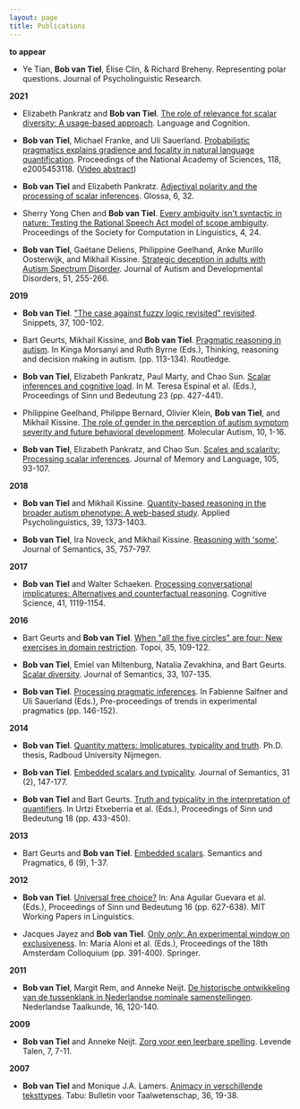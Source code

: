 ```yaml
---
layout: page
title: Publications
---
```


**to appear**

* Ye Tian, **Bob van Tiel**, Élise Clin, & Richard Breheny. Representing polar questions. Journal of Psycholinguistic Research.

**2021**

* Elizabeth Pankratz and **Bob van Tiel**. <a href="https://www.doi.org/10.1017/langcog.2021.13" target="_blank">The role of relevance for scalar diversity: A usage-based approach</a>. Language and Cognition.

* **Bob van Tiel**, Michael Franke, and Uli Sauerland. <a href="https://www.pnas.org/content/118/9/e2005453118" target="_blank">Probabilistic pragmatics explains gradience and focality in natural language quantification</a>. Proceedings of the National Academy of Sciences, 118, e2005453118. (<a href="https://vimeo.com/516752288" target="_blank">Video abstract</a>)

* **Bob van Tiel** and Elizabeth Pankratz. <a href="https://www.glossa-journal.org/articles/10.5334/gjgl.1457/" target="_blank">Adjectival polarity and the processing of scalar inferences</a>. Glossa, 6, 32.

* Sherry Yong Chen and **Bob van Tiel**. <a href="https://scholarworks.umass.edu/scil/vol4/iss1/24/" target="_blank">Every ambiguity isn't syntactic in nature: Testing the Rational Speech Act model of scope ambiguity</a>. Proceedings of the Society for Computation in Linguistics, 4, 24.

* **Bob van Tiel**, Gaétane Deliens, Philippine Geelhand, Anke Murillo Oosterwijk, and Mikhail Kissine. <a href="https://link.springer.com/article/10.1007/s10803-020-04525-0" target="_blank">Strategic deception in adults with Autism Spectrum Disorder</a>. Journal of Autism and Developmental Disorders, 51, 255-266.

**2019**

* **Bob van Tiel**. <a href="https://www.ledonline.it/snippets/allegati/snippets37039.pdf" target="_blank">"The case against fuzzy logic revisited" revisited</a>. Snippets, 37, 100-102.

* Bart Geurts, Mikhail Kissine, and **Bob van Tiel**. <a href="https://bobvantiel.github.io/docs/PragmaticReasoningASD.pdf" target="_blank">Pragmatic reasoning in autism</a>. In Kinga Morsanyi and Ruth Byrne (Eds.), Thinking, reasoning and decision making in autism. (pp. 113-134). Routledge.

* **Bob van Tiel**, Elizabeth Pankratz, Paul Marty, and Chao Sun. <a href="https://semanticsarchive.net/Archive/Tg3ZGI2M/Vantiel.pdf" target="_blank">Scalar inferences and cognitive load</a>. In M. Teresa Espinal et al. (Eds.), Proceedings of Sinn und Bedeutung 23 (pp. 427-441).

* Philippine Geelhand, Philippe Bernard, Olivier Klein, **Bob van Tiel**, and Mikhail Kissine. <a href="https://molecularautism.biomedcentral.com/articles/10.1186/s13229-019-0266-4" target="_blank">The role of gender in the perception of autism symptom severity and future behavioral development</a>. Molecular Autism, 10, 1-16.

* **Bob van Tiel**, Elizabeth Pankratz, and Chao Sun. <a href="https://bobvantiel.github.io/docs/ScalesScalarity.pdf" target="_blank">Scales and scalarity: Processing scalar inferences</a>. Journal of Memory and Language, 105, 93-107.

**2018**

* **Bob van Tiel** and Mikhail Kissine. <a href="https://bobvantiel.github.io/docs/QuantityASD.pdf" target="_blank">Quantity-based reasoning in the broader autism phenotype: A web-based study</a>. Applied Psycholinguistics, 39, 1373-1403.

* **Bob van Tiel**, Ira Noveck, and Mikhail Kissine. <a href="https://bobvantiel.github.io/docs/ReasoningSome.pdf" target="_blank">Reasoning with 'some'</a>. Journal of Semantics, 35, 757-797.

**2017**

* **Bob van Tiel** and Walter Schaeken. <a href="https://bobvantiel.github.io/docs/ProcessingConversational.pdf" target="_blank">Processing conversational implicatures: Alternatives and counterfactual reasoning</a>. Cognitive Science, 41, 1119-1154.

**2016**

* Bart Geurts and **Bob van Tiel**. <a href="https://bobvantiel.github.io/docs/FiveCircles.pdf" target="_blank">When "all the five circles" are four: New exercises in domain restriction</a>. Topoi, 35, 109-122.

* **Bob van Tiel**, Emiel van Miltenburg, Natalia Zevakhina, and Bart Geurts. <a href="https://bobvantiel.github.io/docs/ScalarDiversity.pdf" target="_blank">Scalar diversity</a>. Journal of Semantics, 33, 107-135.

* **Bob van Tiel**. <a href="https://bobvantiel.github.io/docs/ProcessingInferences.pdf" target="_blank">Processing pragmatic inferences</a>. In Fabienne Salfner and Uli Sauerland (Eds.), Pre-proceedings of trends in experimental pragmatics (pp. 146-152).

**2014**

* **Bob van Tiel**. <a href="https://bobvantiel.github.io/docs/QuantityMatters.pdf" target="_blank">Quantity matters: Implicatures, typicality and truth</a>. Ph.D. thesis, Radboud University Nijmegen.

* **Bob van Tiel**. <a href="https://bobvantiel.github.io/docs/ScalarsTypicality.pdf" target="_blank">Embedded scalars and typicality</a>. Journal of Semantics, 31 (2), 147-177.

* **Bob van Tiel** and Bart Geurts. <a href="https://semanticsarchive.net/sub2013/SeparateArticles/vanTiel&Geurts.pdf" target="_blank">Truth and typicality in the interpretation of quantifiers</a>. In Urtzi Etxeberria et al. (Eds.), Proceedings of Sinn und Bedeutung 18 (pp. 433-450).

**2013**

* Bart Geurts and **Bob van Tiel**. <a href="https://semprag.org/index.php/sp/article/view/sp.6.9" target="_blank">Embedded scalars</a>. Semantics and Pragmatics, 6 (9), 1-37.

**2012**

* **Bob van Tiel**. <a href="http://mitwpl.mit.edu/open/sub16/VanTiel.pdf" target="_blank">Universal free choice?</a> In: Ana Aguilar Guevara et al. (Eds.), Proceedings of Sinn und Bedeutung 16 (pp. 627-638). MIT Working Papers in Linguistics.

* Jacques Jayez and **Bob van Tiel**. <a href="https://bobvantiel.github.io/docs/OnlyOnly.pdf" target="_blank">Only *only*: An experimental window on exclusiveness</a>. In: Maria Aloni et al. (Eds.), Proceedings of the 18th Amsterdam Colloquium (pp. 391-400). Springer.

**2011**

* **Bob van Tiel**, Margit Rem, and Anneke Neijt. <a href="https://bobvantiel.github.io/docs/Tussenklank.pdf" target="_blank">De historische ontwikkeling van de tussenklank in Nederlandse nominale samenstellingen</a>. Nederlandse Taalkunde, 16, 120-140.

**2009**

* **Bob van Tiel** and Anneke Neijt. <a href="https://bobvantiel.github.io/docs/LeerbareSpelling.pdf" target="_blank">Zorg voor een leerbare spelling</a>. Levende Talen, 7, 7-11.

**2007**

* **Bob van Tiel** and Monique J.A. Lamers. <a href="https://bobvantiel.github.io/docs/Animacy.pdf" target="_blank">Animacy in verschillende teksttypes</a>. Tabu: Bulletin voor Taalwetenschap, 36, 19-38.
